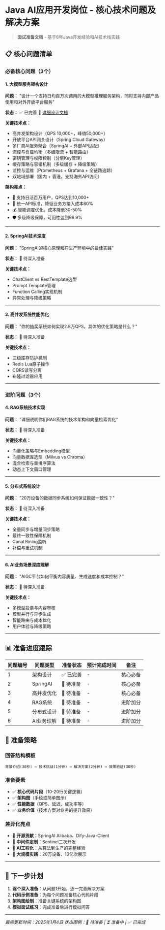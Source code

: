 # Java AI应用开发岗位 - 核心技术问题及解决方案

> **面试准备文档** - 基于8年Java开发经验和AI技术栈实践

## 📋 核心问题清单

### 必备核心问题（3个）

#### 1. 大模型服务架构设计
**问题：** "设计一个支持日均百万次调用的大模型推理服务架构，同时支持内部产品使用和对外开放平台服务"

**状态：** ✅ 已完善 📄 [详细设计文档](./AIGC大模型服务架构设计.md)

**关键技术点：**
- 高并发架构设计（QPS 10,000+，峰值50,000+）
- 开放平台API网关设计（Spring Cloud Gateway）
- 多厂商AI服务聚合（SpringAI + 外部API适配）
- 流控与负载均衡（多级限流 + 智能路由）
- 密钥管理与权限控制（分层Key管理）
- 缓存策略与容错机制（多级缓存 + 降级策略）
- 监控与运维（Prometheus + Grafana + 全链路追踪）
- 双地域部署（国内 + 香港，支持海外API访问）

**架构亮点：**
- 🚀 支持日活百万用户，QPS达到10,000+
- 🔄 统一API标准，降低业务方接入成本60%
- 💰 智能调度优化，成本降低30-50%
- 🛡️ 多级降级保障，可用性达到99.9%

---

#### 2. SpringAI技术深度
**问题：** "SpringAI的核心原理和在生产环境中的最佳实践"

**状态：** 🔄 待深入准备

**关键技术点：**
- ChatClient vs RestTemplate选型
- Prompt Template管理
- Function Calling实现机制
- 异常处理与降级策略

---

#### 3. 高并发系统性能优化
**问题：** "你的抽奖系统如何实现2.8万QPS，具体的优化策略是什么？"

**状态：** 🔄 待深入准备

**关键技术点：**
- 三级库存防护机制
- Redis Lua原子操作
- CQRS读写分离
- 布隆过滤器应用

---

### 进阶问题（3个）

#### 4. RAG系统技术实现
**问题：** "详细说明你们RAG系统的技术架构和向量检索优化"

**状态：** 🔄 待深入准备

**关键技术点：**
- 向量化策略与Embedding模型
- 向量数据库选型（Milvus vs Chroma）
- 混合检索与重排序算法
- 动态上下文窗口管理

---

#### 5. 分布式系统设计
**问题：** "20万设备的数据同步系统如何保证数据一致性？"

**状态：** 🔄 待深入准备

**关键技术点：**
- 全量同步与增量同步策略
- 最终一致性保障机制
- Canal Binlog监听
- 补偿与重试机制

---

#### 6. AI业务场景深度理解
**问题：** "AIGC平台如何平衡内容质量、生成速度和成本控制？"

**状态：** 🔄 待深入准备

**关键技术点：**
- 多模型投票与内容审核
- 模型并行与异步生成
- 智能路由与成本优化
- 用户体验与降级策略

---

## 📊 准备进度跟踪

| 问题编号 | 问题类型 | 准备状态 | 预计完成时间 | 备注 |
|---------|---------|---------|-------------|------|
| 1 | 架构设计 | ✅ 已完善 | - | 核心必备 |
| 2 | SpringAI | 🔄 待准备 | - | 核心必备 |
| 3 | 高并发优化 | 🔄 待准备 | - | 核心必备 |
| 4 | RAG系统 | 🔄 待准备 | - | 进阶加分 |
| 5 | 分布式设计 | 🔄 待准备 | - | 进阶加分 |
| 6 | AI业务理解 | 🔄 待准备 | - | 进阶加分 |

## 🎯 准备策略

### 回答结构模板
```
背景介绍(30秒) → 技术挑战(1分钟) → 解决方案(2分钟) → 效果验证(30秒)
```

### 准备要素
- ✅ **核心代码片段**（10-20行关键逻辑）
- ✅ **架构图**（手绘或简单图示）
- ✅ **性能数据**（QPS、延迟、成功率等）
- ✅ **业务价值**（技术方案对业务的提升效果）

### 差异化亮点
- 🌟 **开源贡献**：SpringAI Alibaba、Dify-Java-Client
- 🌟 **中间件定制**：Sentinel二次开发
- 🌟 **AI工程化**：从算法到生产的完整经验
- 🌟 **大规模实践**：20万设备、10亿次展示

---

## 📝 下一步计划

1. **逐个深入准备**：从问题1开始，逐一完善解决方案
2. **代码示例准备**：为每个问题准备核心代码片段
3. **架构图绘制**：准备关键系统的架构图
4. **模拟面试练习**：完成准备后进行模拟问答

---

*最后更新时间：2025年1月4日*
*状态图例：🔄 待准备 | ⏳ 准备中 | ✅ 已完成*